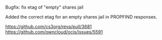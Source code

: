 Bugfix: fix etag of "empty" shares jail

Added the correct etag for an empty shares jail in PROPFIND responses.

https://github.com/cs3org/reva/pull/3681
https://github.com/owncloud/ocis/issues/5591
